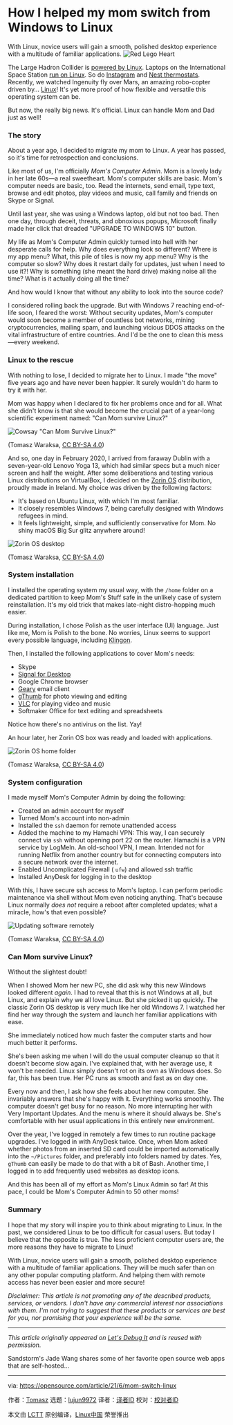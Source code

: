 [#]: subject: (How I helped my mom switch from Windows to Linux)
[#]: via: (https://opensource.com/article/21/6/mom-switch-linux)
[#]: author: (Tomasz https://opensource.com/users/tomaszwaraksa)
[#]: collector: (lujun9972)
[#]: translator: ( )
[#]: reviewer: ( )
[#]: publisher: ( )
[#]: url: ( )

How I helped my mom switch from Windows to Linux
======
With Linux, novice users will gain a smooth, polished desktop experience
with a multitude of familiar applications.
![Red Lego Heart][1]

The Large Hadron Collider is [powered by Linux][2]. Laptops on the International Space Station [run on Linux][3]. So do [Instagram][4] and [Nest thermostats][5]. Recently, we watched Ingenuity fly over Mars, an amazing robo-copter driven by… [Linux][6]! It's yet more proof of how flexible and versatile this operating system can be.

But now, the really big news. It's official. Linux can handle Mom and Dad just as well!

### The story

About a year ago, I decided to migrate my mom to Linux. A year has passed, so it's time for retrospection and conclusions.

Like most of us, I'm officially _Mom's Computer Admin_. Mom is a lovely lady in her late 60s—a real sweetheart. Mom's computer skills are basic. Mom's computer needs are basic, too. Read the internets, send email, type text, browse and edit photos, play videos and music, call family and friends on Skype or Signal.

Until last year, she was using a Windows laptop, old but not too bad. Then one day, through deceit, threats, and obnoxious popups, Microsoft finally made her click that dreaded "UPGRADE TO WINDOWS 10" button.

My life as Mom's Computer Admin quickly turned into hell with her desperate calls for help. Why does everything look so different? Where is my app menu? What, this pile of tiles is now my app menu? Why is the computer so slow? Why does it restart daily for updates, just when I need to use it?! Why is something (she meant the hard drive) making noise all the time? What is it actually doing all the time?

And how would I know that without any ability to look into the source code?

I considered rolling back the upgrade. But with Windows 7 reaching end-of-life soon, I feared the worst: Without security updates, Mom's computer would soon become a member of countless bot networks, mining cryptocurrencies, mailing spam, and launching vicious DDOS attacks on the vital infrastructure of entire countries. And I'd be the one to clean this mess—every weekend.

### Linux to the rescue

With nothing to lose, I decided to migrate her to Linux. I made "the move" five years ago and have never been happier. It surely wouldn't do harm to try it with her.

Mom was happy when I declared to fix her problems once and for all. What she didn't know is that she would become the crucial part of a year-long scientific experiment named: "Can Mom survive Linux?"

![Cowsay "Can Mom Survive Linux?"][7]

(Tomasz Waraksa, [CC BY-SA 4.0][8])

And so, one day in February 2020, I arrived from faraway Dublin with a seven-year-old Lenovo Yoga 13, which had similar specs but a much nicer screen and half the weight. After some deliberations and testing various Linux distributions on VirtualBox, I decided on the [Zorin OS][9] distribution, proudly made in Ireland. My choice was driven by the following factors:

  * It's based on Ubuntu Linux, with which I'm most familiar.
  * It closely resembles Windows 7, being carefully designed with Windows refugees in mind.
  * It feels lightweight, simple, and sufficiently conservative for Mom. No shiny macOS Big Sur glitz anywhere around!



![Zorin OS desktop][10]

(Tomasz Waraksa, [CC BY-SA 4.0][8])

### System installation

I installed the operating system my usual way, with the `/home` folder on a dedicated partition to keep Mom's Stuff safe in the unlikely case of system reinstallation. It's my old trick that makes late-night distro-hopping much easier.

During installation, I chose Polish as the user interface (UI) language. Just like me, Mom is Polish to the bone. No worries, Linux seems to support every possible language, including [Klingon][11].

Then, I installed the following applications to cover Mom's needs:

  * Skype
  * [Signal for Desktop][12]
  * Google Chrome browser
  * [Geary][13] email client
  * [gThumb][14] for photo viewing and editing
  * [VLC][15] for playing video and music
  * Softmaker Office for text editing and spreadsheets



Notice how there's no antivirus on the list. Yay!

An hour later, her Zorin OS box was ready and loaded with applications.

![Zorin OS home folder][16]

(Tomasz Waraksa, [CC BY-SA 4.0][8])

### System configuration

I made myself Mom's Computer Admin by doing the following:

  * Created an admin account for myself
  * Turned Mom's account into non-admin
  * Installed the `ssh` daemon for remote unattended access
  * Added the machine to my Hamachi VPN: This way, I can securely connect via `ssh` without opening port 22 on the router. Hamachi is a VPN service by LogMeIn. An old-school VPN, I mean. Intended not for running Netflix from another country but for connecting computers into a secure network over the internet.
  * Enabled Uncomplicated Firewall ( `ufw`) and allowed ssh traffic
  * Installed AnyDesk for logging in to the desktop



With this, I have secure ssh access to Mom's laptop. I can perform periodic maintenance via shell without Mom even noticing anything. That's because Linux normally _does not_ require a reboot after completed updates; what a miracle, how's that even possible?

![Updating software remotely][17]

(Tomasz Waraksa, [CC BY-SA 4.0][8])

### Can Mom survive Linux?

Without the slightest doubt!

When I showed Mom her new PC, she did ask why this new Windows looked different _again_. I had to reveal that this is not Windows at all, but Linux, and explain why we all love Linux. But she picked it up quickly. The classic Zorin OS desktop is very much like her old Windows 7. I watched her find her way through the system and launch her familiar applications with ease.

She immediately noticed how much faster the computer starts and how much better it performs.

She's been asking me when I will do the usual computer cleanup so that it doesn't become slow again. I've explained that, with her average use, it won't be needed. Linux simply doesn't rot on its own as Windows does. So far, this has been true. Her PC runs as smooth and fast as on day one.

Every now and then, I ask how she feels about her new computer. She invariably answers that she's happy with it. Everything works smoothly. The computer doesn't get busy for no reason. No more interrupting her with Very Important Updates. And the menu is where it should always be. She's comfortable with her usual applications in this entirely new environment.

Over the year, I've logged in remotely a few times to run routine package upgrades. I've logged in with AnyDesk twice. Once, when Mom asked whether photos from an inserted SD card could be imported automatically into the `~/Pictures` folder, and preferably into folders named by dates. Yes, `gThumb` can easily be made to do that with a bit of Bash. Another time, I logged in to add frequently used websites as desktop icons.

And this has been all of my effort as Mom's Linux Admin so far! At this pace, I could be Mom's Computer Admin to 50 other moms!

### Summary

I hope that my story will inspire you to think about migrating to Linux. In the past, we considered Linux to be too difficult for casual users. But today I believe that the opposite is true. The less proficient computer users are, the more reasons they have to migrate to Linux!

With Linux, novice users will gain a smooth, polished desktop experience with a multitude of familiar applications. They will be much safer than on any other popular computing platform. And helping them with remote access has never been easier and more secure!

_Disclaimer: This article is not promoting any of the described products, services, or vendors. I don't have any commercial interest nor associations with them. I'm not trying to suggest that these products or services are best for you, nor promising that your experience will be the same._

* * *

_This article originally appeared on [Let's Debug It][18] and is reused with permission._

Sandstorm's Jade Wang shares some of her favorite open source web apps that are self-hosted...

--------------------------------------------------------------------------------

via: https://opensource.com/article/21/6/mom-switch-linux

作者：[Tomasz][a]
选题：[lujun9972][b]
译者：[译者ID](https://github.com/译者ID)
校对：[校对者ID](https://github.com/校对者ID)

本文由 [LCTT](https://github.com/LCTT/TranslateProject) 原创编译，[Linux中国](https://linux.cn/) 荣誉推出

[a]: https://opensource.com/users/tomaszwaraksa
[b]: https://github.com/lujun9972
[1]: https://opensource.com/sites/default/files/styles/image-full-size/public/lead-images/heart_lego_ccby20.jpg?itok=VRpHf4iU (Red Lego Heart)
[2]: https://www.redhat.com/en/about/press-releases/red-hat-provides-cern-platform-mission-critical-applications
[3]: https://www.extremetech.com/extreme/155392-international-space-station-switches-from-windows-to-linux-for-improved-reliability
[4]: https://instagram-engineering.com/what-powers-instagram-hundreds-of-instances-dozens-of-technologies-adf2e22da2ad
[5]: https://www.theverge.com/2011/11/14/2559567/tony-fadell-nest-learning-thermostat
[6]: https://www.zdnet.com/article/to-infinity-and-beyond-linux-and-open-source-goes-to-mars/
[7]: https://opensource.com/sites/default/files/uploads/intro.png (Cowsay "Can Mom Survive Linux?")
[8]: https://creativecommons.org/licenses/by-sa/4.0/
[9]: https://zorinos.com/
[10]: https://opensource.com/sites/default/files/uploads/zorin-os-desktop.png (Zorin OS desktop)
[11]: https://blogs.gnome.org/muelli/2010/04/klingon-language-support/
[12]: https://github.com/signalapp
[13]: https://wiki.gnome.org/Apps/Geary
[14]: https://wiki.gnome.org/Apps/Gthumb
[15]: https://www.videolan.org/vlc/
[16]: https://opensource.com/sites/default/files/uploads/zorin-os-home-folder.png (Zorin OS home folder)
[17]: https://opensource.com/sites/default/files/uploads/upgrading-software.png (Updating software remotely)
[18]: https://letsdebug.it/post/16-linux-for-mars-copters-moms-and-pops/
